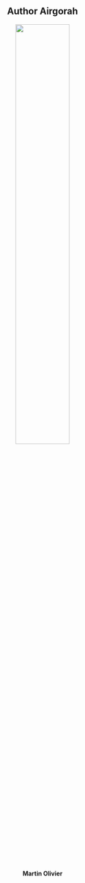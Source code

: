 <div align="center">
    <h2>Author Airgorah</h2>
    <img src="https://github.com/fixploit03/Pentest-WiFi/blob/main/tools/airgorah/img/martin%20olivier.jpeg" width="50%"/>
    <p><b>Martin Olivier</b></p>
</div>
